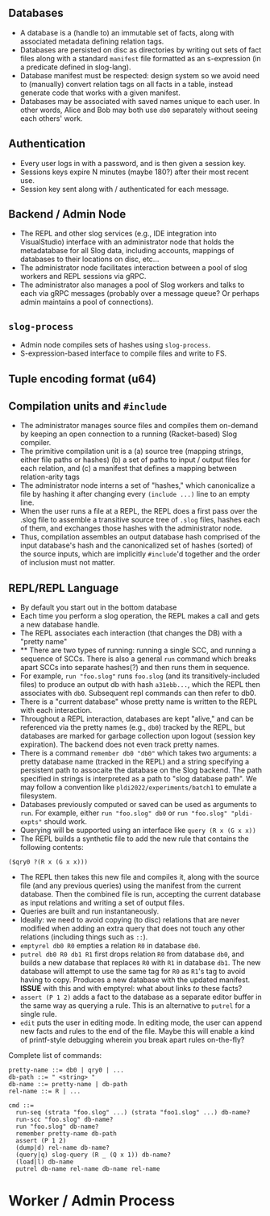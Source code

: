 ## Databases

- A database is a (handle to) an immutable set of facts, along with
  associated metadata defining relation tags.
- Databases are persisted on disc as directories by writing out sets 
  of fact files along with a standard `manifest` file formatted as 
  an s-expression (in a predicate defined in slog-lang).
- Database manifest must be respected: design system so we avoid need 
  to (manually) convert relation tags on all facts in a table, instead 
  generate code that works with a given manifest.
- Databases may be associated with saved names unique to each user. 
  In other words, Alice and Bob may both use `db0` separately without
  seeing each others' work.

## Authentication

- Every user logs in with a password, and is then given a session key.
- Sessions keys expire N minutes (maybe 180?) after their most recent use.
- Session key sent along with / authenticated for each message.

## Backend / Admin Node

- The REPL and other slog services (e.g., IDE integration into VisualStudio)
  interface with an administrator node that holds the metadatabase for
  all Slog data, including accounts, mappings of databases to their locations
  on disc, etc...
- The administrator node facilitates interaction between a pool of slog 
  workers and REPL sessions via gRPC.
- The administrator also manages a pool of Slog workers and talks to each
  via gRPC messages (probably over a message queue? Or perhaps admin
  maintains a pool of connections).

## `slog-process`

- Admin node compiles sets of hashes using `slog-process`.
- S-expression-based interface to compile files and write to FS.

## Tuple encoding format (u64)

## Compilation units and `#include`

- The administrator manages source files and compiles them on-demand by 
  keeping an open connection to a running (Racket-based) Slog compiler.
- The primitive compilation unit is a (a) source tree (mapping strings, 
  either file paths or hashes) (b) a set of paths to input / output files
  for each relation, and (c) a manifest that defines a mapping between 
  relation-arity tags
- The administrator node interns a set of "hashes," which canonicalize a
  file by hashing it after changing every `(include ...)` line to an 
  empty line.
- When the user runs a file at a REPL, the REPL does a first pass over the
  .slog file to assemble a transitive source tree of `.slog` files, 
  hashes each of them, and exchanges those hashes with the administrator
  node.
- Thus, compilation assembles an output database hash comprised of the
  input database's hash and the canonicalized set of hashes (sorted) of
  the source inputs, which are implicitly `#include`'d together and
  the order of inclusion must not matter.

## REPL/REPL Language

- By default you start out in the bottom database
- Each time you perform a slog operation, the REPL makes a call and gets 
  a new database handle.
- The REPL associates each interaction (that changes the DB) with a 
  "pretty name"
- ** There are two types of running: running a single SCC, and running a 
  sequence of SCCs. There is also a general `run` command which breaks
  apart SCCs into separate hashes(?) and then runs them in sequence.
- For example, `run "foo.slog"` runs `foo.slog` (and its transitively-included
  files) to produce an output db with hash `a31ebb...`, which the REPL then
  associates with `db0`. Subsequent repl commands can then refer to db0.
- There is a "current database" whose pretty name is written to the REPL 
  with each interaction.
- Throughout a REPL interaction, databases are kept "alive," and can be 
  referenced via the pretty names (e.g., `db0`) tracked by the REPL, but 
  databases are marked for garbage collection upon logout (session key
  expiration). The backend does not even track pretty names.
- There is a command `remember db0 "db0"` which takes two arguments: a pretty 
  database name (tracked in the REPL) and a string specifying a persistent 
  path to assocaite the database on the Slog backend. The path specified in 
  strings is interpreted as a path to "slog database path". We may follow 
  a convention like `pldi2022/experiments/batch1` to emulate a filesystem.
- Databases previously computed or saved can be used as arguments to `run`.
  For example, either `run "foo.slog" db0` or `run "foo.slog" "pldi-expts"`
  should work.
- Querying will be supported using an interface like `query (R x (G x x))`
- The REPL builds a synthetic file to add the new rule that contains the 
  following contents:
```
($qry0 ?(R x (G x x)))
```
- The REPL then takes this new file and compiles it, along with the source
  file (and any previous queries) using the manifest from the current
  database. Then the combined file is run, accepting the current database
  as input relations and writing a set of output files.
- Queries are built and run instantaneously.
- Ideally: we need to avoid copying (to disc) relations that are never
  modified when adding an extra query that does not touch any other
  relations (including things such as `::`).
- `emptyrel db0 R0` empties a relation `R0` in database `db0`. 
- `putrel db0 R0 db1 R1` first drops relation `R0` from database `db0`, 
  and builds a new database that replaces `R0` with `R1` in database `db1`.
  The new database will attempt to use the same tag for `R0` as `R1`'s tag
  to avoid having to copy. Produces a new database with the updated manifest.
  **ISSUE** with this and with emptyrel: what about links *to* these facts?
- `assert (P 1 2)` adds a fact to the database as a separate editor buffer in
  the same way as querying a rule. This is an alternative to `putrel` for a 
  single rule.
- `edit` puts the user in editing mode. In editing mode, the user can append 
  new facts and rules to the end of the file. Maybe this will enable a kind of
  printf-style debugging wherein you break apart rules on-the-fly?
  
Complete list of commands:
```
pretty-name ::= db0 | qry0 | ...
db-path ::= " <string> "
db-name ::= pretty-name | db-path
rel-name ::= R | ...

cmd ::=
  run-seq (strata "foo.slog" ...) (strata "foo1.slog" ...) db-name?
  run-scc "foo.slog" db-name?
  run "foo.slog" db-name?
  remember pretty-name db-path
  assert (P 1 2)
  (dump|d) rel-name db-name?
  (query|q) slog-query (R _ (Q x 1)) db-name?
  (load|l) db-name
  putrel db-name rel-name db-name rel-name
```

# Worker / Admin Process

